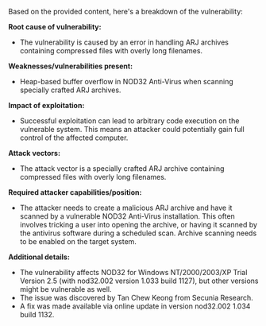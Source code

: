 Based on the provided content, here's a breakdown of the vulnerability:

**Root cause of vulnerability:**
- The vulnerability is caused by an error in handling ARJ archives containing compressed files with overly long filenames.

**Weaknesses/vulnerabilities present:**
- Heap-based buffer overflow in NOD32 Anti-Virus when scanning specially crafted ARJ archives.

**Impact of exploitation:**
- Successful exploitation can lead to arbitrary code execution on the vulnerable system. This means an attacker could potentially gain full control of the affected computer.

**Attack vectors:**
- The attack vector is a specially crafted ARJ archive containing compressed files with overly long filenames.

**Required attacker capabilities/position:**
- The attacker needs to create a malicious ARJ archive and have it scanned by a vulnerable NOD32 Anti-Virus installation. This often involves tricking a user into opening the archive, or having it scanned by the antivirus software during a scheduled scan. Archive scanning needs to be enabled on the target system.

**Additional details:**
- The vulnerability affects NOD32 for Windows NT/2000/2003/XP Trial Version 2.5 (with nod32.002 version 1.033 build 1127), but other versions might be vulnerable as well.
- The issue was discovered by Tan Chew Keong from Secunia Research.
- A fix was made available via online update in version nod32.002 1.034 build 1132.